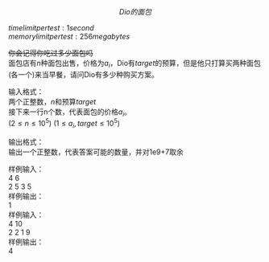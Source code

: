 ﻿$$
Dio的面包
$$

$time limit per test : 1 second$  
$memory limit per test : 256 megabytes$  

~~你会记得你吃过多少面包吗~~  
面包店有$n$种面包出售，价格为$a_i$，Dio有$target$的预算，但是他只打算买两种面包(各一个)来当早餐，请问Dio有多少种购买方案。

输入格式：  
两个正整数，$n$和预算$target$  
接下来一行n个数，代表面包的价格$a_i$。  
$(2 \leq n\leq 10^5)$
$(1 \leq a_i, target\leq 10^5)$

输出格式：  
输出一个正整数，代表答案可能的数量，并对1e9+7取余

样例输入：  
4 6  
2 5 3 5  
样例输出：  
1  
样例输入：  
4 10  
2 2 1 9  
样例输出：  
4